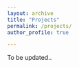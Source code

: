 ```yaml
---
layout: archive
title: "Projects"
permalink: /projects/
author_profile: true

---
```

To be updated..
